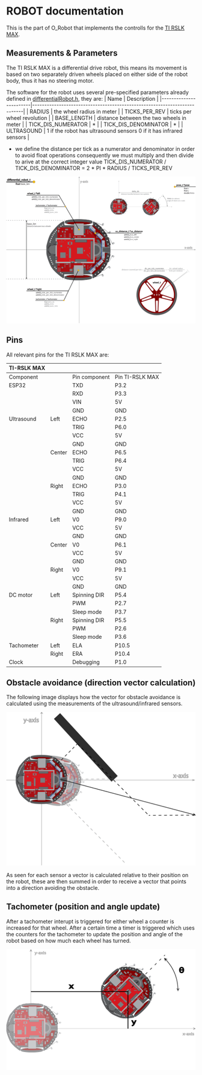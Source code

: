 # ROBOT documentation
This is the part of O_Robot that implements the controlls for the [TI RSLK MAX](https://www.ti.com/tool/TIRSLK-EVM).

## Measurements & Parameters
The TI RSLK MAX is a differential drive robot, this means its movement is based on two separately driven wheels placed on either side of the robot body, thus it has no steering motor.

The software for the robot uses several pre-specified parameters already defined in [differentialRobot.h](RobotModel\include\differentialRobot.h), they are:
| Name                   | Description                                                              |
|------------------------|--------------------------------------------------------------------------|
|   RADIUS               |                                                the wheel radius in meter |
|   TICKS_PER_REV        |                                               ticks per wheel revolution |
|   BASE_LENGTH          |                                 distance between the two wheels in meter |
|   TICK_DIS_NUMERATOR   |                                                                        * |
|   TICK_DIS_DENOMINATOR |                                                                        * | 
|   ULTRASOUND           |       1 if the robot has ultrasound sensors 0 if it has infrared sensors |

* we define the distance per tick as a numerator and denominator in order to avoid float operations consequently we must multiply and then divide to arive at the correct integer value
TICK_DIS_NUMERATOR / TICK_DIS_DENOMINATOR =  2 * PI * RADIUS / TICKS_PER_REV

![Robot Measurements](robot_measurements.png)

## Pins

All relevant pins for the TI RSLK MAX are:

| TI-RSLK MAX |        |               |                 |
|-------------|--------|---------------|-----------------|
| Component   |        | Pin component | Pin TI-RSLK MAX |
| ESP32       |        | TXD           | P3.2            |
|             |        | RXD           | P3.3            |
|             |        | VIN           | 5V              |
|             |        | GND           | GND             |
| Ultrasound  | Left   | ECHO          | P2.5            |
|             |        | TRIG          | P6.0            |
|             |        | VCC           | 5V              |
|             |        | GND           | GND             |
|             | Center | ECHO          | P6.5            |
|             |        | TRIG          | P6.4            |
|             |        | VCC           | 5V              |
|             |        | GND           | GND             |
|             | Right  | ECHO          | P3.0            |
|             |        | TRIG          | P4.1            |
|             |        | VCC           | 5V              |
|             |        | GND           | GND             |
| Infrared    | Left   | V0            | P9.0            |
|             |        | VCC           | 5V              |
|             |        | GND           | GND             |
|             | Center | V0            | P6.1            |
|             |        | VCC           | 5V              |
|             |        | GND           | GND             |
|             | Right  | V0            | P9.1            |
|             |        | VCC           | 5V              |
|             |        | GND           | GND             |
| DC motor    | Left   | Spinning DIR  | P5.4            |
|             |        | PWM           | P2.7            |
|             |        | Sleep mode    | P3.7            |
|             | Right  | Spinning DIR  | P5.5            |
|             |        | PWM           | P2.6            |
|             |        | Sleep mode    | P3.6            |
| Tachometer  | Left   | ELA           | P10.5           |
|             | Right  | ERA           | P10.4           |
| Clock       |        | Debugging     | P1.0            |

## Obstacle avoidance (direction vector calculation)

The following image displays how the vector for obstacle avoidance is calculated using the measurements of the ultrasound/infrared sensors.

![Obstacle Avoidance](obstacle_avoidance.png)

As seen for each sensor a vector is calculated relative to their position on the robot, these are then summed in order to receive a vector that points into a direction avoiding the obstacle.

## Tachometer (position and angle update)

After a tachometer interupt is triggered for either wheel a counter is increased for that wheel. After a certain time a timer is triggered which uses the counters for the tachometer to update the position and angle of the robot based on how much each wheel has turned.

![Tachometer](tachometer.png)
